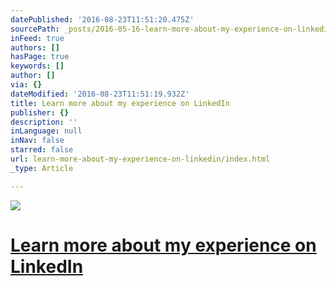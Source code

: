 ```yaml
---
datePublished: '2016-08-23T11:51:20.475Z'
sourcePath: _posts/2016-05-16-learn-more-about-my-experience-on-linkedin.md
inFeed: true
authors: []
hasPage: true
keywords: []
author: []
via: {}
dateModified: '2016-08-23T11:51:19.932Z'
title: Learn more about my experience on LinkedIn
publisher: {}
description: ''
inLanguage: null
inNav: false
starred: false
url: learn-more-about-my-experience-on-linkedin/index.html
_type: Article

---
```

![](https://the-grid-user-content.s3-us-west-2.amazonaws.com/d492f563-934f-4724-b30f-020fcfbb98a6.jpg)

# [Learn more about my experience on LinkedIn][0]

[0]: https://www.linkedin.com/in/greginternet